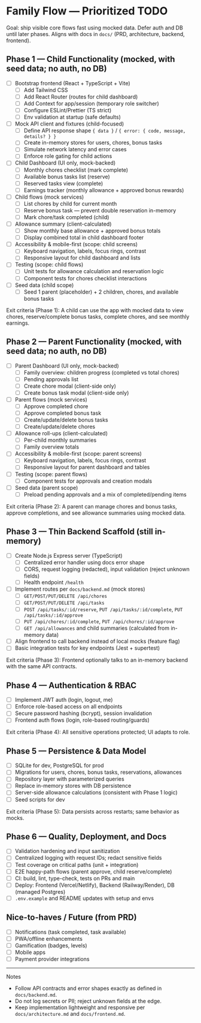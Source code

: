 # Family Flow — Prioritized TODO

Goal: ship visible core flows fast using mocked data. Defer auth and DB until later phases. Aligns with docs in `docs/` (PRD, architecture, backend, frontend).

## Phase 1 — Child Functionality (mocked, with seed data; no auth, no DB)
- [ ] Bootstrap frontend (React + TypeScript + Vite)
  - [ ] Add Tailwind CSS
  - [ ] Add React Router (routes for child dashboard)
  - [ ] Add Context for app/session (temporary role switcher)
  - [ ] Configure ESLint/Prettier (TS strict)
  - [ ] Env validation at startup (safe defaults)
- [ ] Mock API client and fixtures (child-focused)
  - [ ] Define API response shape `{ data }` / `{ error: { code, message, details? } }`
  - [ ] Create in-memory stores for users, chores, bonus tasks
  - [ ] Simulate network latency and error cases
  - [ ] Enforce role gating for child actions
- [ ] Child Dashboard (UI only, mock-backed)
  - [ ] Monthly chores checklist (mark complete)
  - [ ] Available bonus tasks list (reserve)
  - [ ] Reserved tasks view (complete)
  - [ ] Earnings tracker (monthly allowance + approved bonus rewards)
- [ ] Child flows (mock services)
  - [ ] List chores by child for current month
  - [ ] Reserve bonus task — prevent double reservation in-memory
  - [ ] Mark chore/task completed (child)
- [ ] Allowance summary (client-calculated)
  - [ ] Show monthly base allowance + approved bonus totals
  - [ ] Display combined total in child dashboard footer
- [ ] Accessibility & mobile-first (scope: child screens)
  - [ ] Keyboard navigation, labels, focus rings, contrast
  - [ ] Responsive layout for child dashboard and lists
- [ ] Testing (scope: child flows)
  - [ ] Unit tests for allowance calculation and reservation logic
  - [ ] Component tests for chores checklist interactions
- [ ] Seed data (child scope)
  - [ ] Seed 1 parent (placeholder) + 2 children, chores, and available bonus tasks

Exit criteria (Phase 1): A child can use the app with mocked data to view chores, reserve/complete bonus tasks, complete chores, and see monthly earnings.

## Phase 2 — Parent Functionality (mocked, with seed data; no auth, no DB)
- [ ] Parent Dashboard (UI only, mock-backed)
  - [ ] Family overview: children progress (completed vs total chores)
  - [ ] Pending approvals list
  - [ ] Create chore modal (client-side only)
  - [ ] Create bonus task modal (client-side only)
- [ ] Parent flows (mock services)
  - [ ] Approve completed chore
  - [ ] Approve completed bonus task
  - [ ] Create/update/delete bonus tasks
  - [ ] Create/update/delete chores
- [ ] Allowance roll-ups (client-calculated)
  - [ ] Per-child monthly summaries
  - [ ] Family overview totals
- [ ] Accessibility & mobile-first (scope: parent screens)
  - [ ] Keyboard navigation, labels, focus rings, contrast
  - [ ] Responsive layout for parent dashboard and tables
- [ ] Testing (scope: parent flows)
  - [ ] Component tests for approvals and creation modals
- [ ] Seed data (parent scope)
  - [ ] Preload pending approvals and a mix of completed/pending items

Exit criteria (Phase 2): A parent can manage chores and bonus tasks, approve completions, and see allowance summaries using mocked data.

## Phase 3 — Thin Backend Scaffold (still in-memory)
- [ ] Create Node.js Express server (TypeScript)
  - [ ] Centralized error handler using docs error shape
  - [ ] CORS, request logging (redacted), input validation (reject unknown fields)
  - [ ] Health endpoint `/health`
- [ ] Implement routes per `docs/backend.md` (mock stores)
  - [ ] `GET/POST/PUT/DELETE /api/chores`
  - [ ] `GET/POST/PUT/DELETE /api/tasks`
  - [ ] `POST /api/tasks/:id/reserve`, `PUT /api/tasks/:id/complete`, `PUT /api/tasks/:id/approve`
  - [ ] `PUT /api/chores/:id/complete`, `PUT /api/chores/:id/approve`
  - [ ] `GET /api/allowances` and child summaries (calculated from in-memory data)
- [ ] Align frontend to call backend instead of local mocks (feature flag)
- [ ] Basic integration tests for key endpoints (Jest + supertest)

Exit criteria (Phase 3): Frontend optionally talks to an in-memory backend with the same API contracts.

## Phase 4 — Authentication & RBAC
- [ ] Implement JWT auth (login, logout, me)
- [ ] Enforce role-based access on all endpoints
- [ ] Secure password hashing (bcrypt), session invalidation
- [ ] Frontend auth flows (login, role-based routing/guards)

Exit criteria (Phase 4): All sensitive operations protected; UI adapts to role.

## Phase 5 — Persistence & Data Model
- [ ] SQLite for dev, PostgreSQL for prod
- [ ] Migrations for users, chores, bonus tasks, reservations, allowances
- [ ] Repository layer with parameterized queries
- [ ] Replace in-memory stores with DB persistence
- [ ] Server-side allowance calculations (consistent with Phase 1 logic)
- [ ] Seed scripts for dev

Exit criteria (Phase 5): Data persists across restarts; same behavior as mocks.

## Phase 6 — Quality, Deployment, and Docs
- [ ] Validation hardening and input sanitization
- [ ] Centralized logging with request IDs; redact sensitive fields
- [ ] Test coverage on critical paths (unit + integration)
- [ ] E2E happy-path flows (parent approve, child reserve/complete)
- [ ] CI: build, lint, type-check, tests on PRs and main
- [ ] Deploy: Frontend (Vercel/Netlify), Backend (Railway/Render), DB (managed Postgres)
- [ ] `.env.example` and README updates with setup and envs

## Nice-to-haves / Future (from PRD)
- [ ] Notifications (task completed, task available)
- [ ] PWA/offline enhancements
- [ ] Gamification (badges, levels)
- [ ] Mobile apps
- [ ] Payment provider integrations

---

Notes
- Follow API contracts and error shapes exactly as defined in `docs/backend.md`.
- Do not log secrets or PII; reject unknown fields at the edge.
- Keep implementation lightweight and responsive per `docs/architecture.md` and `docs/frontend.md`.


